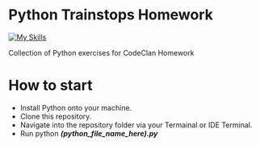 # Python Trainstops Homework

[![My Skills](https://skillicons.dev/icons?i=py)](https://skillicons.dev)

Collection of Python exercises for CodeClan Homework


# How to start

* Install Python onto your machine.
* Clone this repository.
* Navigate into the repository folder via your Termainal or IDE Terminal.
* Run python ***(python_file_name_here).py***